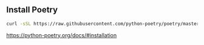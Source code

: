 
## Install Poetry

```bash
curl -sSL https://raw.githubusercontent.com/python-poetry/poetry/master/get-poetry.py | python
```

https://python-poetry.org/docs/#installation


